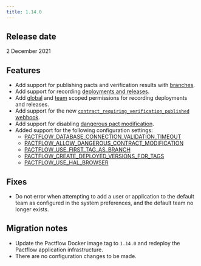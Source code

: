 ```yaml
---
title: 1.14.0
---
```


## Release date

2 December 2021

## Features

* Add support for publishing pacts and verification results with [branches](https://docs.pact.io/pact_broker/branches).
* Add support for recording [deployments and releases](https://docs.pact.io/pact_broker/recording_deployments_and_releases).
* Add [global](/docs/permissions/permissions#deployment_and_releaserecord) and [team](/docs/permissions/permissions#deployment_and_releaserecordteam) scoped permissions for recording deployments and releases.
* Add support for the new [`contract_requiring_verification_published` webhook](https://docs.pact.io/blog/2021/10/11/contract-requiring-verification-published-webhook-event).
* Add support for disabling [dangerous pact modification](https://docs.pact.io/pact_broker/configuration/settings#allow_dangerous_contract_modification).
* Added support for the following configuration settings:
  * [PACTFLOW_DATABASE_CONNECTION_VALIDATION_TIMEOUT](/docs/on-premises/environment-variables#pactflow_database_connection_validation_timeout)
  * [PACTFLOW_ALLOW_DANGEROUS_CONTRACT_MODIFICATION](/docs/on-premises/environment-variables#pactflow_allow_dangerous_contract_modification)
  * [PACTFLOW_USE_FIRST_TAG_AS_BRANCH](/docs/on-premises/environment-variables#pactflow_use_first_tag_as_branch)
  * [PACTFLOW_CREATE_DEPLOYED_VERSIONS_FOR_TAGS](/docs/on-premises/environment-variables#pactflow_create_deployed_versions_for_tags)
  * [PACTFLOW_USE_HAL_BROWSER](/docs/on-premises/environment-variables#pactflow_use_hal_browser)

## Fixes

* Do not error when attempting to add a user or application to the default team as configured in the system preferences, and the default team no longer exists.

## Migration notes

* Update the Pactflow Docker image tag to `1.14.0` and redeploy the Pactflow application infrastructure.
* There are no configuration changes to be made.
